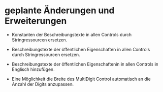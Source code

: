 # geplante Änderungen und Erweiterungen

- Konstanten der Beschreibungstexte in allen Controls durch Stringressourcen ersetzen.

- Beschreibungstexte der öffentlichen Eigenschaften in allen Controls durch Stringressourcen ersetzen.

- Beschreibungstexte der öffentlichen Eigenschaftenin in allen Controls in Englisch hinzufügen.

- Eine Möglichkeit die Breite des MultiDigit Control automatisch an die Anzahl der Digits anzupassen.